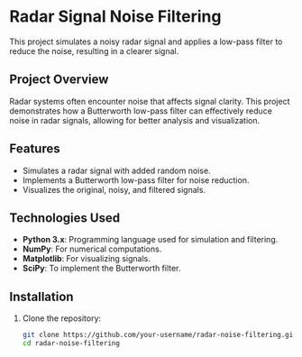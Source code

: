 

# Radar Signal Noise Filtering

This project simulates a noisy radar signal and applies a low-pass filter to reduce the noise, resulting in a clearer signal.

## Project Overview
Radar systems often encounter noise that affects signal clarity. This project demonstrates how a Butterworth low-pass filter can effectively reduce noise in radar signals, allowing for better analysis and visualization.

## Features
- Simulates a radar signal with added random noise.
- Implements a Butterworth low-pass filter for noise reduction.
- Visualizes the original, noisy, and filtered signals.

## Technologies Used
- **Python 3.x**: Programming language used for simulation and filtering.
- **NumPy**: For numerical computations.
- **Matplotlib**: For visualizing signals.
- **SciPy**: To implement the Butterworth filter.

## Installation
1. Clone the repository:
   ```bash
   git clone https://github.com/your-username/radar-noise-filtering.git
   cd radar-noise-filtering
